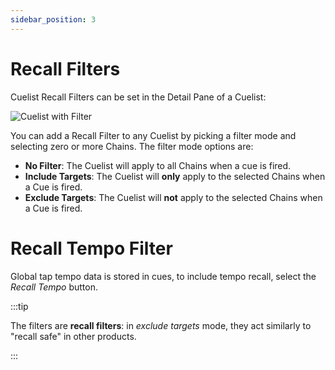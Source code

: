```yaml
---
sidebar_position: 3
---
```


# Recall Filters

Cuelist Recall Filters can be set in the Detail Pane of a Cuelist:

![Cuelist with Filter](@site/static/img/transformclient/v1.5/cuelists-filter.png)

You can add a Recall Filter to any Cuelist by picking a filter mode and selecting zero or more
Chains. The filter mode options are:

* **No Filter**: The Cuelist will apply to all Chains when a cue is fired.
* **Include Targets**: The Cuelist will **only** apply to the selected Chains when a Cue is fired.
* **Exclude Targets**: The Cuelist will **not** apply to the selected Chains when a Cue is fired.

# Recall Tempo Filter

Global tap tempo data is stored in cues, to include tempo recall, select the *Recall Tempo* button.

:::tip

The filters are **recall filters**: in *exclude targets* mode, they act similarly to "recall safe"
in other products.

:::
